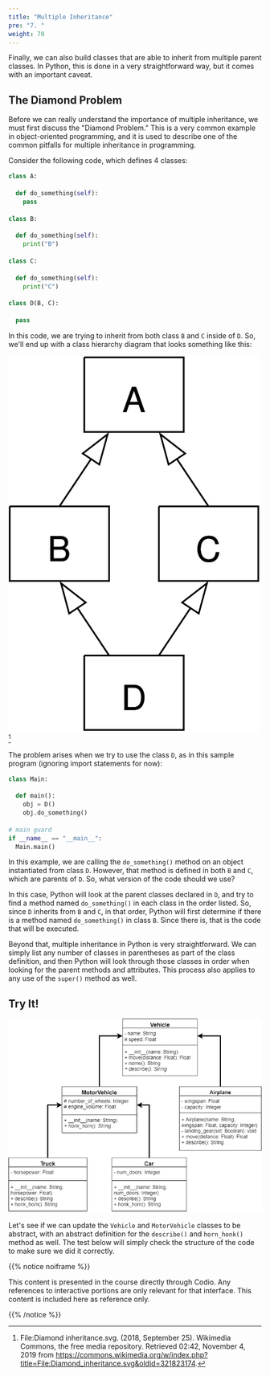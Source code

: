 ```yaml
---
title: "Multiple Inheritance"
pre: "7. "
weight: 70
---
```


Finally, we can also build classes that are able to inherit from multiple parent classes. In Python, this is done in a very straightforward way, but it comes with an important caveat.  

## The Diamond Problem

Before we can really understand the importance of multiple inheritance, we must first discuss the "Diamond Problem." This is a very common example in object-oriented programming, and it is used to describe one of the common pitfalls for multiple inheritance in programming.

Consider the following code, which defines 4 classes:

```python
class A:
  
  def do_something(self):
    pass
  
class B:
  
  def do_something(self):
    print("B")
    
class C:
  
  def do_something(self):
    print("C")
    
class D(B, C):
  
  pass

```

In this code, we are trying to inherit from both class `B` and `C` inside of `D`. So, we'll end up with a class hierarchy diagram that looks something like this:

![Diamond Problem Diagram](/images/13-inherit/12.7.x.7.diamond_wiki.png)[^1]

[^1]: File:Diamond inheritance.svg. (2018, September 25). Wikimedia Commons, the free media repository. Retrieved 02:42, November 4, 2019 from https://commons.wikimedia.org/w/index.php?title=File:Diamond_inheritance.svg&oldid=321823174.

The problem arises when we try to use the class `D`, as in this sample program (ignoring import statements for now):

```python
class Main:
  
  def main():
    obj = D()
    obj.do_something()
       
# main guard
if __name__ == "__main__":
  Main.main() 
```

In this example, we are calling the `do_something()` method on an object instantiated from class `D`. However, that method is defined in both `B` and `C`, which are parents of `D`. So, what version of the code should we use?

In this case, Python will look at the parent classes declared in `D`, and try to find a method named `do_something()` in each class in the order listed. So, since `D` inherits from `B` and `C`, in that order, Python will first determine if there is a method named `do_something()` in class `B`. Since there is, that is the code that will be executed.

Beyond that, multiple inheritance in Python is very straightforward. We can simply list any number of classes in parentheses as part of the class definition, and then Python will look through those classes in order when looking for the parent methods and attributes. This process also applies to any use of the `super()` method as well.

## Try It!

![Vehicle UML Diagram](/images/13-inherit/12.7.p.uml.png)

Let's see if we can update the `Vehicle` and `MotorVehicle` classes to be abstract, with an abstract definition for the `describe()` and `horn_honk()` method as well. The test below will simply check the structure of the code to make sure we did it correctly.

{{% notice noiframe %}}

This content is presented in the course directly through Codio. Any references to interactive portions are only relevant for that interface. This content is included here as reference only. 

{{% /notice %}}